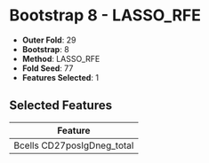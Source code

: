 # Bootstrap 8 - LASSO_RFE

- **Outer Fold**: 29
- **Bootstrap**: 8
- **Method**: LASSO_RFE
- **Fold Seed**: 77
- **Features Selected**: 1

## Selected Features

| Feature |
|---------|
| Bcells CD27posIgDneg_total |
